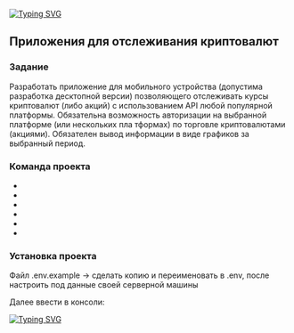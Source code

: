 <a href="https://git.io/typing-svg"><img src="https://readme-typing-svg.demolab.com?font=Courier+Prime+&weight=700&size=50&pause=1000&color=005F55&center=true&vCenter=true&multiline=true&random=false&width=435&height=90&lines=Crypto" alt="Typing SVG" /></a>

<h2>Приложения для отслеживания криптовалют </h2>

<h3>Задание</h3>

Разработать приложение для мобильного устройства (допустима
разработка десктопной версии) позволяющего отслеживать курсы
криптовалют (либо акций) с использованием API любой популярной
платформы. Обязательна возможность авторизации на выбранной
платформе (или нескольких пла тформах) по торговле криптовалютами
(акциями). Обязателен вывод информации в виде графиков за
выбранный период.

<h3>Команда проекта</h3>

- 
- 
- 
- 
- 
- 

<h3>Установка проекта</h3>

<p>Файл .env.example -> сделать копию и переименовать в .env, после настроить под данные своей серверной машины</p>
<p>Далее ввести в консоли:</p>

<a href="https://git.io/typing-svg"><img src="https://readme-typing-svg.demolab.com?font=Fira+Code&pause=1000&color=005F0F&background=000000&vCenter=true&multiline=true&repeat=false&random=false&width=435&height=90&lines=composer+install;npm+install;php+artisan+key%3Agenerate" alt="Typing SVG" /></a>

